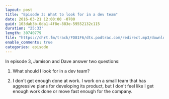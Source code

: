```yaml
---
layout: post
title: "Episode 3: What to look for in a dev team"
date: 2016-03-21 12:00:00 -0700
guid: 103dab3b-0da1-4f8e-883e-59552132c115
duration: "25:33"
length: 30740779
file: "https://chrt.fm/track/FD81F6/dts.podtrac.com/redirect.mp3/download.softskills.audio/sse-003.mp3"
enable_comments: true
categories: episode
---
```






In episode 3, Jamison and Dave answer two questions:

1. What should I look for in a dev team?

2. I don't get enough done at work. I work on a small team that has aggressive plans for developing its product, but I don't feel like I get enough work done or move fast enough for the company.



